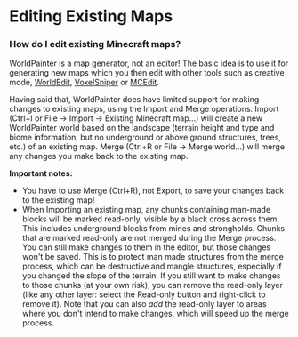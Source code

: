 # Editing Existing Maps

### How do I edit existing Minecraft maps?

WorldPainter is a map generator, not an editor! The basic idea is to use it for generating new maps which you then edit with other tools such as creative mode, [​WorldEdit](https://dev.bukkit.org/projects/worldedit), [​VoxelSniper](https://dev.bukkit.org/bukkit-plugins/voxelsniper/) or [​MCEdit](https://www.mcedit.net).

Having said that, WorldPainter does have limited support for making changes to existing maps, using the Import and Merge operations. Import (Ctrl+I or File -> Import -> Existing Minecraft map...) will create a new WorldPainter world based on the landscape (terrain height and type and biome information, but no underground or above ground structures, trees, etc.) of an existing map. Merge (Ctrl+R or File -> Merge world...) will merge any changes you make back to the existing map.

**Important notes:**

* You have to use Merge (Ctrl+R), not Export, to save your changes back to the existing map!
* When Importing an existing map, any chunks containing man-made blocks will be marked read-only, visible by a black cross across them. This includes underground blocks from mines and strongholds. Chunks that are marked read-only are not merged during the Merge process. You can still make changes to them in the editor, but those changes won't be saved. This is to protect man made structures from the merge process, which can be destructive and mangle structures, especially if you changed the slope of the terrain. If you still want to make changes to those chunks (at your own risk), you can remove the read-only layer (like any other layer: select the Read-only button and right-click to remove it). Note that you can also _add_ the read-only layer to areas where you don't intend to make changes, which will speed up the merge process.
